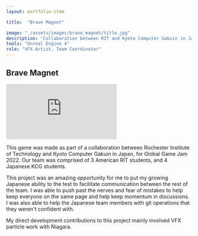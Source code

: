 ```yaml
---
layout: portfolio-item

title:  "Brave Magnet"

image: "./assets/images/brave_magnet/title.jpg"
description: "Collaboration between RIT and Kyoto Computer Gakuin in Japan for Global Game Jam"
tools: "Unreal Engine 4"
role: "VFX Artist, Team Coordinator"
---
```


## Brave Magnet

<iframe class="youtube" src="https://www.youtube-nocookie.com/embed/skywlWLq6pc" title="YouTube video player" frameborder="0" allowfullscreen></iframe>

 This game was made as part of a collaboration between Rochester Institute of Technology and Kyoto Computer Gakuin in Japan, for Global Game Jam 2022. Our team was comprised of 3 American RIT students, and 4 Japanese KCG students.

This project was an amazing opportunity for me to put my growing Japanese ability to the test to facilitate communication between the rest of the team. I was able to push past the nerves and fear of mistakes to help keep everyone on the same page and help keep momentum in discussions. I was also able to help the Japanese team members with git operations that they weren't confident with.

My direct development contributions to this project mainly involved VFX particle work with Niagara. 
